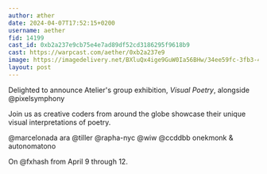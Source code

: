 ```yaml
---
author: æther
date: 2024-04-07T17:52:15+0200
username: aether
fid: 14199
cast_id: 0xb2a237e9cb75e4e7ad89df52cd3186295f9618b9
cast: https://warpcast.com/aether/0xb2a237e9
image: https://imagedelivery.net/BXluQx4ige9GuW0Ia56BHw/34ee59fc-3fb3-4367-a28f-fc727800ab00/original
layout: post
---
```

Delighted to announce Atelier's group exhibition, *Visual Poetry*, alongside @pixelsymphony   
  
Join us as creative coders from around the globe showcase their unique visual interpretations of poetry.  
  
@marcelonada ara @tiller @rapha-nyc @wiw @ccddbb onekmonk & autonomatono  
  
On @fxhash from April 9 through 12.  

<img src='https://imagedelivery.net/BXluQx4ige9GuW0Ia56BHw/34ee59fc-3fb3-4367-a28f-fc727800ab00/original' alt='' referrerpolicy='no-referrer'/>